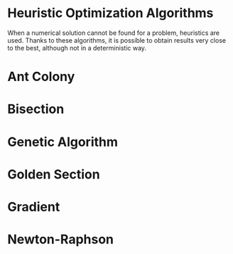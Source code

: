 # Heuristic Optimization Algorithms
 When a numerical solution cannot be found for a problem, heuristics are used. Thanks to these algorithms, it is possible to obtain results very close to the best, although not in a deterministic way.

 
# Ant Colony
# Bisection
# Genetic Algorithm
# Golden Section
# Gradient
# Newton-Raphson
